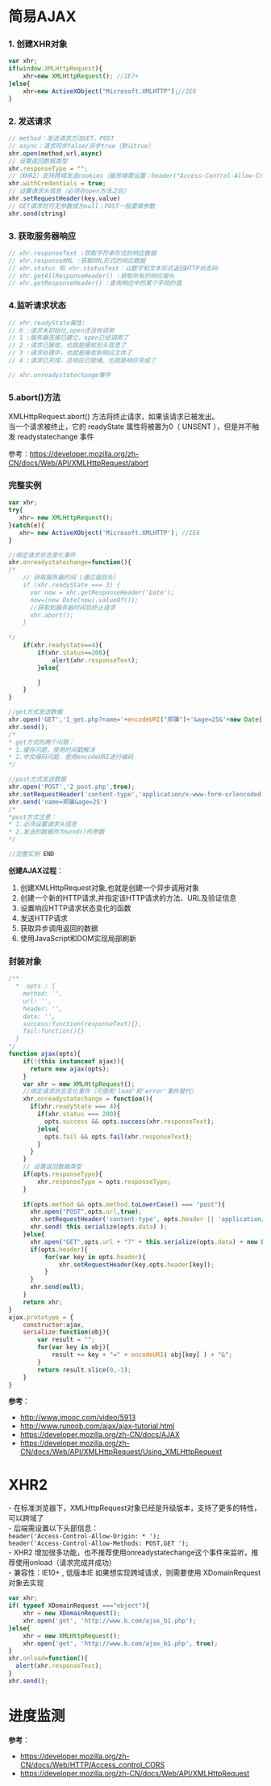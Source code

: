 # 简易AJAX
### 1. 创建XHR对象
```js
var xhr;
if(window.XMLHttpRequest){
    xhr=new XMLHttpRequest(); //IE7+
}else{
    xhr=new ActiveXObject("Microsoft.XMLHTTP");//IE6
}
```
### 2. 发送请求
```js
// method：发送请求方法GET、POST
// async：请求同步false/异步true（默认true）
xhr.open(method,url,async)
// 设置返回数据类型
xhr.responseType = "";
//（XHR2）支持跨域发送cookies（服务端需设置：header("Access-Control-Allow-Credentials: true")）
xhr.withCredentials = true; 
// 设置请求头信息（必须在open方法之后）
xhr.setRequestHeader(key,value)
// GET请求时可无参数或为null；POST一般要填参数
xhr.send(string)
```

### 3. 获取服务器响应
```js
// xhr.responseText :获取字符串形式的响应数据
// xhr.responseXML :获取XML形式的响应数据
// xhr.status 和 xhr.statusText：以数字和文本形式返回HTTP状态码
// xhr.getAllResponseHeader() :获取所有的响应报头
// xhr.getResponseHeader() :查询响应中的某个字段的值

```
### 4.监听请求状态
```js
// xhr.readyState属性:
// 0 :请求未初始化,open还没有调用
// 1 :服务器连接已建立，open已经调用了
// 2 :请求已接收，也就是接收到头信息了
// 3 :请求处理中，也就是接收到响应主体了
// 4 :请求已完成，且响应已就绪，也就是响应完成了

// xhr.onreadystatechange事件
```
### 5.abort()方法
XMLHttpRequest.abort() 方法将终止请求，如果该请求已被发出。  
当一个请求被终止，它的 readyState 属性将被置为0（ UNSENT ），但是并不触发 readystatechange 事件

参考：https://developer.mozilla.org/zh-CN/docs/Web/API/XMLHttpRequest/abort

### 完整实例
```js
var xhr;
try{
   xhr= new XMLHttpRequest();
}catch(e){
   xhr= new ActiveXObject('Microsoft.XMLHTTP'); //IE6
}

//绑定请求状态变化事件
xhr.onreadystatechange=function(){
/*
    // 获取服务器时间 (通过返回头)
    if (xhr.readyState === 3) {
      var now = xhr.getResponseHeader('Date');
      now=(new Date(now).valueOf());
      //获取到服务器时间后终止请求
      xhr.abort();
    }
    
*/
    if(xhr.readystate==4){
        if(xhr.status==200){
            alert(xhr.responseText);
        }else{

        }
    }
}

//get方式发送数据
xhr.open('GET','1_get.php?name='+encodeURI("郑骥")+'&age=25&'+new Date().getTime(),true);
xhr.send();
/*
* get方式的两个问题：
* 1.缓存问题，使用时间戳解决
* 2.中文编码问题，使用encodeURI进行编码
*/

//post方式发送数据
xhr.open('POST','2_post.php',true);
xhr.setRequestHeader('content-type','application/x-www-form-urlencoded'); //申明发送数据类型
xhr.send('name=郑骥&age=25')
/*
*post方式注意：
* 1.必须设置请求头信息
* 2.发送的数据作为send()的参数
*/

//完整实例 END
```
**创建AJAX过程**：  
1. 创建XMLHttpRequest对象,也就是创建一个异步调用对象      
2. 创建一个新的HTTP请求,并指定该HTTP请求的方法、URL及验证信息      
3. 设置响应HTTP请求状态变化的函数  
4. 发送HTTP请求  
5. 获取异步调用返回的数据     
6. 使用JavaScript和DOM实现局部刷新   

### 封装对象
```js
/**
  *  opts : {
    method: '',
    url: '',
    header: '',
    data: '',
    success:function(responseText){},
    fail:function(){}
  }
*/
function ajax(opts){
    if(!(this instanceof ajax)){
      return new ajax(opts);
    }
    var xhr = new XMLHttpRequest();
    //绑定请求状态变化事件（可使用'load'和'error'事件替代）
    xhr.onreadystatechange = function(){
      if(xhr.readyState === 4){
        if(xhr.status === 200){
          opts.success && opts.success(xhr.responseText);
        }else{
          opts.fail && opts.fail(xhr.responseText);
        }
      }
    }
    // 设置返回数据类型
    if(opts.responseType){
        xhr.responseType = opts.responseType;
    }
    
    if(opts.method && opts.method.toLowerCase() === "post"){
      xhr.open("POST",opts.url,true);
      xhr.setRequestHeader('content-type', opts.header || 'application/x-www-form-urlencoded');
      xhr.send( this.serialize(opts.data) );
    }else{
      xhr.open("GET",opts.url + "?" + this.serialize(opts.data) + new Date().getTime() ,true);
      if(opts.header){
          for(var key in opts.header){
              xhr.setRequestHeader(key,opts.header[key]);
          }
      }
      xhr.send(null);
    }
    return xhr;
}
ajax.prototype = {
    constructor:ajax,
    serialize:function(obj){
        var result = "";
        for(var key in obj){
            result += key + "=" + encodeURI( obj[key] ) + "&";
        }
        return result.slice(0,-1);
    }
}
```

**参考**：
- http://www.imooc.com/video/5913   
- http://www.runoob.com/ajax/ajax-tutorial.html   
- https://developer.mozilla.org/zh-CN/docs/AJAX
- https://developer.mozilla.org/zh-CN/docs/Web/API/XMLHttpRequest/Using_XMLHttpRequest  

# XHR2
\-  在标准浏览器下，XMLHttpRequest对象已经是升级版本，支持了更多的特性，可以跨域了  
\-  后端需设置以下头部信息：  
`header('Access-Control-Allow-Origin: * ');`  
`header('Access-Control-Allow-Methods: POST,GET '); `  
\-  XHR2 增加很多功能，也不推荐使用onreadystatechange这个事件来监听，推荐使用onload（请求完成并成功）  
\-  兼容性：IE10+ , 低版本IE 如果想实现跨域请求，则需要使用 XDomainRequest 对象去实现

```js
var xhr;
if( typeof XDomainRequest ==="object"){
    xhr = new XDomainRequest();
    xhr.open('get', 'http://www.b.com/ajax_b1.php');
}else{
    xhr = new XMLHttpRequest();
    xhr.open('get', 'http://www.b.com/ajax_b1.php', true);
}
xhr.onload=function(){
  alert(xhr.responseText);
}
xhr.send();
```

# 进度监测


**参考**：
- https://developer.mozilla.org/zh-CN/docs/Web/HTTP/Access_control_CORS
- https://developer.mozilla.org/zh-CN/docs/Web/API/XMLHttpRequest
